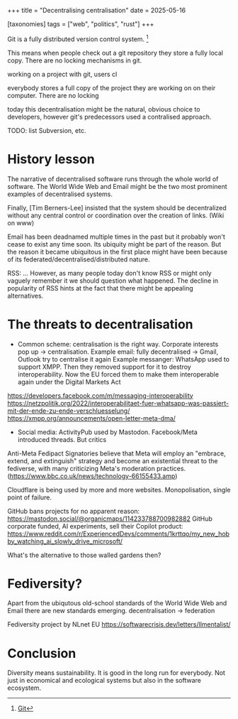 +++
title = "Decentralising centralisation"
date = 2025-05-16

[taxonomies]
tags = ["web", "politics", "rust"]
+++

Git is a fully distributed version control system. [^1]


This means when people check out a git repository they store a fully local copy.
There are no locking mechanisms in git.

working on a project with git, users cl

everybody stores a full copy of the project they are working on on their computer.
There are no locking 

today this decentralisation might be the natural, obvious choice to developers, however git's predecessors used a contralised approach.

TODO: list Subversion, etc.

<!-- more -->

# History lesson

The narrative of decentralised software runs through the whole world of software.
The World Wide Web and Email might be the two most prominent examples of decentralised systems.

Finally, [Tim Berners-Lee] insisted that the system should be decentralized without any central control or coordination over the creation of links. (Wiki on www)

Email has been deadnamed multiple times in the past but it probably won't cease to exist any time soon.
Its ubiquity might be part of the reason. But the reason it became ubiquitous in the first place might have been because of its federated/decentralised/distributed nature.

RSS: ...
However, as many people today don't know RSS or might only vaguely remember it we should question what happened.
The decline in popularity of RSS hints at the fact that there might be appealing alternatives.

# The threats to decentralisation

- Common scheme: centralisation is the right way. Corporate interests pop up -> centralisation.
Example email: fully decentralised -> Gmail, Outlook try to centralise it again
Example messanger: WhatsApp used to support XMPP. Then they removed support for it to destroy interoperability. Now the EU forced them to make them interoperable again under the Digital Markets Act 

https://developers.facebook.com/m/messaging-interoperability
https://netzpolitik.org/2022/interoperabilitaet-fuer-whatsapp-was-passiert-mit-der-ende-zu-ende-verschluesselung/
https://xmpp.org/announcements/open-letter-meta-dma/

- Social media: ActivityPub used by Mastodon. Facebook/Meta introduced threads.
But critics

Anti-Meta Fedipact
Signatories believe that Meta will employ an "embrace, extend, and extinguish" strategy and become an existential threat to the fediverse, with many criticizing Meta's moderation practices. (https://www.bbc.co.uk/news/technology-66155433.amp)

Cloudflare is being used by more and more websites.
Monopolisation, single point of failure.

GitHub bans projects for no apparent reason: https://mastodon.social/@organicmaps/114233788700982882
GitHub corporate funded, AI experiments, sell their Copilot product: https://www.reddit.com/r/ExperiencedDevs/comments/1krttqo/my_new_hobby_watching_ai_slowly_drive_microsoft/

What's the alternative to those walled gardens then?

# Fediversity?

Apart from the ubiqutous old-school standards of the World Wide Web and Email there are new standards emerging.
decentralisation -> federation

Fediversity project by NLnet EU
https://softwarecrisis.dev/letters/llmentalist/

# Conclusion

Diversity means sustainability.
It is good in the long run for everybody.
Not just in economical and ecological systems but also in the software ecosystem.


[^1]: [Git](https://git-scm.com)
